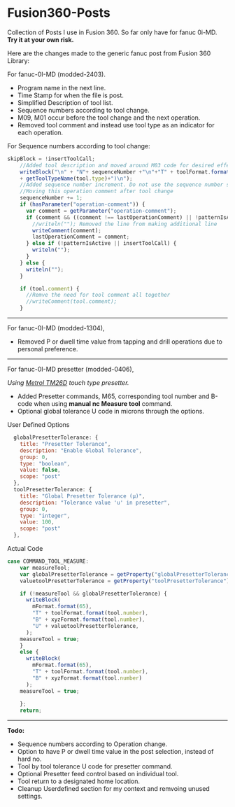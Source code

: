 # Fusion360-Posts
Collection of Posts I use in Fusion 360. So far only have for fanuc 0i-MD.
**Try it at your own risk.**

Here are the changes made to the generic fanuc post from Fusion 360 Library:

For fanuc-0I-MD (modded-2403).
- Program name in the next line.
- Time Stamp for when the file is post.
- Simplified Description of tool list.
- Sequence numbers according to tool change.
- M09, M01 occur before the tool change and the next operation.
- Removed tool comment and instead use tool type as an indicator for each operation.

For Sequence numbers according to tool change:

```javascript
skipBlock = !insertToolCall;
    //Added tool description and moved around M03 code for desired effect.
    writeBlock("\n" + "N"+ sequenceNumber +"\n"+"T" + toolFormat.format(tool.number), mFormat.format(6),"("+ xyzFormat.format(tool.diameter) +" "
    + getToolTypeName(tool.type)+")\n");
    //Added sequence number increment. Do not use the sequence number setting
    //Moving this operation comment after tool change
    sequenceNumber += 1;
    if (hasParameter("operation-comment")) {
      var comment = getParameter("operation-comment");
      if (comment && ((comment !== lastOperationComment) || !patternIsActive || insertToolCall)) {
        //writeln(""); Removed the line from making additional line
        writeComment(comment);
        lastOperationComment = comment;
      } else if (!patternIsActive || insertToolCall) {
        writeln("");
      }
    } else {
      writeln("");
    }

    if (tool.comment) {
      //Remve the need for tool comment all together
      //writeComment(tool.comment);
    }
```
---
For fanuc-0I-MD (modded-1304),
- Removed P or dwell time value from tapping and drill operations due to personal preference.
---
For fanuc-0I-MD presetter (modded-0406),

_Using [Metrol TM26D](https://metrol-europe.com/tm26d/) touch type presetter._
- Added Presetter commands, M65, corresponding tool number and B-code when using **manual nc Measure tool** command.
- Optional global tolerance U code in microns through the options.

User Defined Options
```javascript
  globalPresetterTolerance: {
    title: "Presetter Tolerance",
    description: "Enable Global Tolerance",
    group: 0,
    type: "boolean",
    value: false,
    scope: "post"
  },
  toolPresetterTolerance: {
    title: "Global Presetter Tolerance (µ)",
    description: "Tolerance value 'u' in presetter",
    group: 0,
    type: "integer",
    value: 100,
    scope: "post"
  },
```
Actual Code
```javascript
case COMMAND_TOOL_MEASURE:
    var measureTool;
    var globalPresetterTolerance = getProperty("globalPresetterTolerance");
    valuetoolPresetterTolerance = getProperty("toolPresetterTolerance")* 0.001;

    if (!measureTool && globalPresetterTolerance) {
      writeBlock(
        mFormat.format(65),
        "T" + toolFormat.format(tool.number),
        "B" + xyzFormat.format(tool.number),
        "U" + valuetoolPresetterTolerance,
      );
    measureTool = true;
    }
    else {
      writeBlock(
        mFormat.format(65),
        "T" + toolFormat.format(tool.number),
        "B" + xyzFormat.format(tool.number)
      );
    measureTool = true;
    
    };
    return;
```
---
**Todo:**
- Sequence numbers according to Operation change.
- Option to have P or dwell time value in the post selection, instead of hard no.
- Tool by tool tolerance U code for presetter command.
- Optional Presetter feed control based on individual tool.
- Tool return to a designated home location.
- Cleanup Userdefined section for my context and remvoing unused settings.
